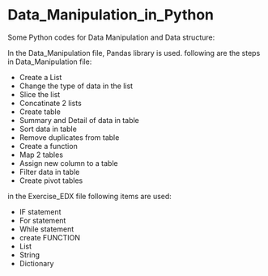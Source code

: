 # Data_Manipulation_in_Python
Some Python codes for Data Manipulation and Data structure:

In the Data_Manipulation file, Pandas library is used. following are the steps in Data_Manipulation file:
- Create a List
- Change the type of data in the list
- Slice the list
- Concatinate 2 lists
- Create table
- Summary and Detail of data in table
- Sort data in table
- Remove duplicates from table
- Create a function
- Map 2 tables
- Assign new column to a table
- Filter data in table
- Create pivot tables

in the Exercise_EDX file following items are used:
- IF statement
- For statement
- While statement
- create FUNCTION
- List
- String
- Dictionary

